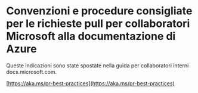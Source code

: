 # <a name="pull-request-etiquette-and-best-practices-for-microsoft-contributors-to-azure-documentation"></a>Convenzioni e procedure consigliate per le richieste pull per collaboratori Microsoft alla documentazione di Azure

Queste indicazioni sono state spostate nella guida per collaboratori interni docs.microsoft.com.

[https://aka.ms/pr-best-practices](https://aka.ms/pr-best-practices)
